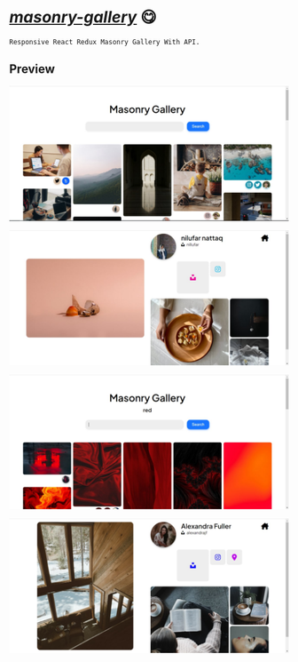 # [_masonry-gallery_](https://andreishpinko.github.io/masonry-gallery) 😋

```
Responsive React Redux Masonry Gallery With API.
```
## Preview
![Screen](https://github.com/AndreiShpinko/masonry-gallery/blob/gh-pages/readmeScreens/screen1.jpg)

![Screen](https://github.com/AndreiShpinko/masonry-gallery/blob/gh-pages/readmeScreens/screen2.jpg)

![Screen](https://github.com/AndreiShpinko/masonry-gallery/blob/gh-pages/readmeScreens/screen3.jpg)

![Screen](https://github.com/AndreiShpinko/masonry-gallery/blob/gh-pages/readmeScreens/screen4.jpg)
